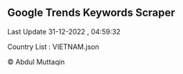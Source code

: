 

## Google Trends Keywords Scraper 
 
Last Update 31-12-2022 , 04:59:32

Country List :
VIETNAM.json



© Abdul Muttaqin 
